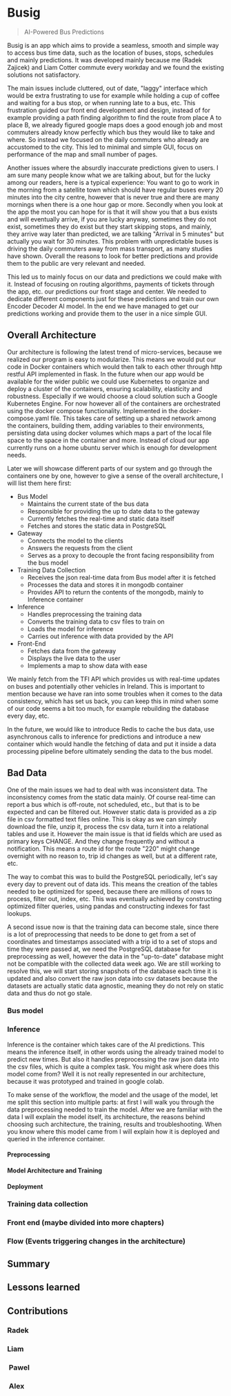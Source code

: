 # Busig
>
> AI-Powered Bus Predictions

Busig is an app which aims to provide a seamless, smooth and simple way to access bus time data, such as the location of buses, stops, schedules and mainly predictions. It was developed mainly because me (Radek Zajicek) and Liam Cotter commute every workday and we found the existing solutions not satisfactory.

The main issues include cluttered, out of date, "laggy" interface which would be extra frustrating to use for example while holding a cup of coffee and waiting for a bus stop, or when running late to a bus, etc. This frustration guided our front end development and design, instead of for example providing a path finding algorithm to find the route from place A to place B, we already figured google maps does a good enough job and most commuters already know perfectly which bus they would like to take and where. So instead we focused on the daily commuters who already are accustomed to the city. This led to minimal and simple GUI, focus on performance of the map and small number of pages.

Another issues where the absurdly inaccurate predictions given to users. I am sure many people know what we are talking about, but for the lucky among our readers, here is a typical experience: You want to go to work in the morning from a satellite town which should have regular buses every 20 minutes into the city centre, however that is never true and there are many mornings when there is a one hour gap or more. Secondly when you look at the app the most you can hope for is that it will show you that a bus exists and will eventually arrive, if you are lucky anyway, sometimes they do not exist, sometimes they do exist but they start skipping stops, and mainly, they arrive way later than predicted, we are talking "Arrival in 5 minutes" but actually you wait for 30 minutes. This problem with unpredictable buses is driving the daily commuters away from mass transport, as many studies have shown. Overall the reasons to look for better predictions and provide them to the public are very relevant and needed.

This led us to mainly focus on our data and predictions we could make with it. Instead of focusing on routing algorithms, payments of tickets through the app, etc. our predictions our front stage and center. We needed to dedicate different components just for these predictions and train our own Encoder Decoder AI model. In the end we have managed to get our predictions working and provide them to the user in a nice simple GUI.

## Overall Architecture

Our architecture is following the latest trend of micro-services, because we realized our program is easy to modularize. This means we would put our code in Docker containers which would then talk to each other through http restful API implemented in flask. In the future when our app would be available for the wider public we could use Kubernetes to organize and deploy a cluster of the containers, ensuring scalability, elasticity and robustness. Especially if we would choose a cloud solution such a Google Kubernetes Engine. For now however all of the containers are orchestrated using the docker compose functionality. Implemented in the docker-compose.yaml file. This takes care of setting up a shared network among the containers, building them, adding variables to their environments, persisting data using docker volumes which maps a part of the local file space to the space in the container and more. Instead of cloud our app currently runs on a home ubuntu server which is enough for development needs.

Later we will showcase different parts of our system and go through the containers one by one, however to give a sense of the overall architecture, I will list them here first:

- Bus Model
  - Maintains the current state of the bus data
  - Responsible for providing the up to date data to the gateway
  - Currently fetches the real-time and static data itself
  - Fetches and stores the static data in PostgreSQL
- Gateway
  - Connects the model to the clients
  - Answers the requests from the client
  - Serves as a proxy to decouple the front facing responsibility from the bus model
- Training Data Collection
  - Receives the json real-time data from Bus model after it is fetched
  - Processes the data and stores it in mongodb container
  - Provides API to return the contents of the mongodb, mainly to Inference container
- Inference
  - Handles preprocessing the training data
  - Converts the training data to csv files to train on
  - Loads the model for inference
  - Carries out inference with data provided by the API
- Front-End
  - Fetches data from the gateway
  - Displays the live data to the user
  - Implements a map to show data with ease

We mainly fetch from the TFI API which provides us with real-time updates on buses and potentially other vehicles in Ireland. This is important to mention because we have ran into some troubles when it comes to the data consistency, which has set us back, you can keep this in mind when some of our code seems a bit too much, for example rebuilding the database every day, etc.

In the future, we would like to introduce Redis to cache the bus data, use asynchronous calls to inference for predictions and introduce a new container which would handle the fetching of data and put it inside a data processing pipeline before ultimately sending the data to the bus model.

## Bad Data

One of the main issues we had to deal with was inconsistent data. The inconsistency comes from the static data mainly. Of course real-time can report a bus which is off-route, not scheduled, etc., but that is to be expected and can be filtered out. However static data is provided as a zip file in csv formatted text files online. This is okay as we can simply download the file, unzip it, process the csv data, turn it into a relational tables and use it. However the main issue is that id fields which are used as primary keys CHANGE. And they change frequently and without a notification. This means a route id for the route "220" might change overnight with no reason to, trip id changes as well, but at a different rate, etc.

The way to combat this was to build the PostgreSQL periodically, let's say every day to prevent out of data ids. This means the creation of the tables needed to be optimized for speed, because there are millions of rows to process, filter out, index, etc. This was eventually achieved by constructing optimized filter queries, using pandas and constructing indexes for fast lookups.

A second issue now is that the training data can become stale, since there is a lot of preprocessing that needs to be done to get from a set of coordinates and timestamps associated with a trip id to a set of stops and time they were passed at, we need the PostgreSQL database for preprocessing as well, however the data in the "up-to-date" database might not be compatible with the collected data week ago. We are still working to resolve this, we will start storing snapshots of the database each time it is updated and also convert the raw json data into csv datasets because the datasets are actually static data agnostic, meaning they do not rely on static data and thus do not go stale.

### Bus model

### Inference

Inference is the container which takes care of the AI predictions. This means the inference itself, in other words using the already trained model to predict new times. But also it handles preprocessing the raw json data into the csv files, which is quite a complex task. You might ask where does this model come from? Well it is not really represented in our architecture, because it was prototyped and trained in google colab.

To make sense of the workflow, the model and the usage of the model, let me split this section into multiple parts: at first I will walk you through the data preprocessing needed to train the model. After we are familiar with the data I will explain the model itself, its architecture, the reasons behind choosing such architecture, the training, results and troubleshooting. When you know where this model came from I will explain how it is deployed and queried in the inference container.

#### Preprocessing

#### Model Architecture and Training

#### Deployment

### Training data collection

### Front end (maybe divided into more chapters)

### Flow (Events triggering changes in the architecture)

## Summary

## Lessons learned

## Contributions

### Radek

### Liam

###  Pawel

###  Alex
